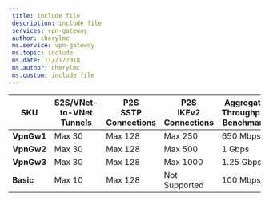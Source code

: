 ```yaml
---
 title: include file
 description: include file
 services: vpn-gateway
 author: cherylmc
 ms.service: vpn-gateway
 ms.topic: include
 ms.date: 11/21/2018
 ms.author: cherylmc
 ms.custom: include file
---
```


|**SKU**   | **S2S/VNet-to-VNet<br>Tunnels** | **P2S<br> SSTP Connections** | **P2S<br> IKEv2 Connections** | **Aggregate<br>Throughput Benchmark** |
|---       | ---        | ---       | ---            | ---       |
|**VpnGw1**| Max 30   | Max 128  | Max 250       | 650 Mbps  |
|**VpnGw2**| Max 30  | Max 128  | Max 500       | 1 Gbps    |
|**VpnGw3**| Max 30   | Max 128  | Max 1000      | 1.25 Gbps |
|**Basic** | Max 10    | Max 128  | Not Supported  | 100 Mbps  | 
